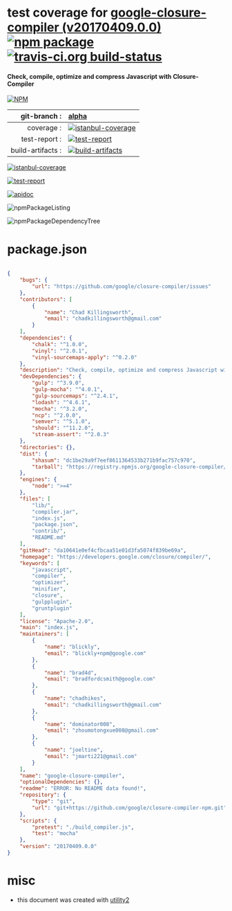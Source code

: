 # test coverage for  [google-closure-compiler (v20170409.0.0)](https://developers.google.com/closure/compiler/)  [![npm package](https://img.shields.io/npm/v/npmtest-google-closure-compiler.svg?style=flat-square)](https://www.npmjs.org/package/npmtest-google-closure-compiler) [![travis-ci.org build-status](https://api.travis-ci.org/npmtest/node-npmtest-google-closure-compiler.svg)](https://travis-ci.org/npmtest/node-npmtest-google-closure-compiler)
#### Check, compile, optimize and compress Javascript with Closure-Compiler

[![NPM](https://nodei.co/npm/google-closure-compiler.png?downloads=true)](https://www.npmjs.com/package/google-closure-compiler)

| git-branch : | [alpha](https://github.com/npmtest/node-npmtest-google-closure-compiler/tree/alpha)|
|--:|:--|
| coverage : | [![istanbul-coverage](https://npmtest.github.io/node-npmtest-google-closure-compiler/build/coverage.badge.svg)](https://npmtest.github.io/node-npmtest-google-closure-compiler/build/coverage.html/index.html)|
| test-report : | [![test-report](https://npmtest.github.io/node-npmtest-google-closure-compiler/build/test-report.badge.svg)](https://npmtest.github.io/node-npmtest-google-closure-compiler/build/test-report.html)|
| build-artifacts : | [![build-artifacts](https://npmtest.github.io/node-npmtest-google-closure-compiler/glyphicons_144_folder_open.png)](https://github.com/npmtest/node-npmtest-google-closure-compiler/tree/gh-pages/build)|

[![istanbul-coverage](https://npmtest.github.io/node-npmtest-google-closure-compiler/build/screenCapture.buildCustomOrg.browser.coverage.html.png)](https://npmtest.github.io/node-npmtest-google-closure-compiler/build/coverage.html/index.html)

[![test-report](https://npmtest.github.io/node-npmtest-google-closure-compiler/build/screenCapture.buildCustomOrg.browser.%252Fhome%252Ftravis%252Fbuild%252Fnpmtest%252Fnode-npmtest-google-closure-compiler%252Ftmp%252Fbuild%252Ftest-report.html.png)](https://npmtest.github.io/node-npmtest-google-closure-compiler/build/test-report.html)

[![apidoc](https://npmdoc.github.io/node-npmdoc-google-closure-compiler/build/screenCapture.buildApidoc.browser.%252Fhome%252Ftravis%252Fbuild%252Fnpmdoc%252Fnode-npmdoc-google-closure-compiler%252Ftmp%252Fbuild%252Fapidoc.html.png)](https://npmdoc.github.io/node-npmdoc-google-closure-compiler/build/apidoc.html)

![npmPackageListing](https://npmtest.github.io/node-npmtest-google-closure-compiler/build/screenCapture.npmPackageListing.svg)

![npmPackageDependencyTree](https://npmtest.github.io/node-npmtest-google-closure-compiler/build/screenCapture.npmPackageDependencyTree.svg)



# package.json

```json

{
    "bugs": {
        "url": "https://github.com/google/closure-compiler/issues"
    },
    "contributors": [
        {
            "name": "Chad Killingsworth",
            "email": "chadkillingsworth@gmail.com"
        }
    ],
    "dependencies": {
        "chalk": "^1.0.0",
        "vinyl": "^2.0.1",
        "vinyl-sourcemaps-apply": "^0.2.0"
    },
    "description": "Check, compile, optimize and compress Javascript with Closure-Compiler",
    "devDependencies": {
        "gulp": "^3.9.0",
        "gulp-mocha": "^4.0.1",
        "gulp-sourcemaps": "^2.4.1",
        "lodash": "^4.6.1",
        "mocha": "^3.2.0",
        "ncp": "^2.0.0",
        "semver": "^5.1.0",
        "should": "^11.2.0",
        "stream-assert": "^2.0.3"
    },
    "directories": {},
    "dist": {
        "shasum": "dc1be29a9f7eef8611364533b271b9fac757c970",
        "tarball": "https://registry.npmjs.org/google-closure-compiler/-/google-closure-compiler-20170409.0.0.tgz"
    },
    "engines": {
        "node": ">=4"
    },
    "files": [
        "lib/",
        "compiler.jar",
        "index.js",
        "package.json",
        "contrib/",
        "README.md"
    ],
    "gitHead": "da10641e0ef4cfbcaa51e01d3fa5074f839be69a",
    "homepage": "https://developers.google.com/closure/compiler/",
    "keywords": [
        "javascript",
        "compiler",
        "optimizer",
        "minifier",
        "closure",
        "gulpplugin",
        "gruntplugin"
    ],
    "license": "Apache-2.0",
    "main": "index.js",
    "maintainers": [
        {
            "name": "blickly",
            "email": "blickly+npm@google.com"
        },
        {
            "name": "brad4d",
            "email": "bradfordcsmith@google.com"
        },
        {
            "name": "chadhikes",
            "email": "chadkillingsworth@gmail.com"
        },
        {
            "name": "dominator008",
            "email": "zhoumotongxue008@gmail.com"
        },
        {
            "name": "joeltine",
            "email": "jmarti221@gmail.com"
        }
    ],
    "name": "google-closure-compiler",
    "optionalDependencies": {},
    "readme": "ERROR: No README data found!",
    "repository": {
        "type": "git",
        "url": "git+https://github.com/google/closure-compiler-npm.git"
    },
    "scripts": {
        "pretest": "./build_compiler.js",
        "test": "mocha"
    },
    "version": "20170409.0.0"
}
```



# misc
- this document was created with [utility2](https://github.com/kaizhu256/node-utility2)
